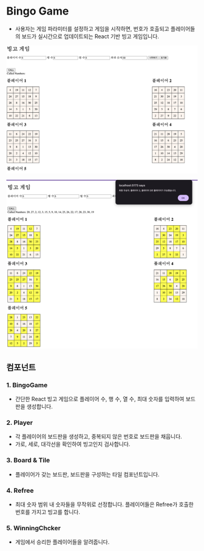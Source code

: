 # Bingo Game
- 사용자는 게임 파라미터를 설정하고 게임을 시작하면, 번호가 호출되고 플레이어들의 보드가 실시간으로 업데이트되는 React 기반 빙고 게임입니다.

![bingo1](./images/board1.png)

![bingo2](./images/board2.png)

## 컴포넌트
### 1. BingoGame
- 간단한 React 빙고 게임으로 플레이어 수, 행 수, 열 수, 최대 숫자를 입력하여 보드판을 생성합니다.

### 2. Player
- 각 플레이어의 보드판을 생성하고, 중복되지 않은 번호로 보드판을 채웁니다.
- 가로, 세로, 대각선을 확인하여 빙고인지 검사합니다.

### 3. Board & Tile
- 플레이어가 갖는 보드판, 보드판을 구성하는 타일 컴포넌트입니다.

### 4. Refree
- 최대 숫자 범위 내 숫자들을 무작위로 선정합니다. 플레이어들은 Refree가 호출한 번호를 가지고 빙고를 합니다.

### 5. WinningChcker
- 게임에서 승리한 플레이어들을 알려줍니다. 
